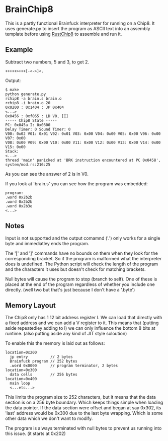 # BrainChip8

This is a partly functional Brainfuck interpreter for running on a Chip8. It uses generate.py to insert the program as ASCII text into an assembly template before using [RustChip8](https://github.com/DavidSpickett/RustChip8) to assemble and run it. 

## Example

Subtract two numbers, 5 and 3, to get 2.
```
+++++>+++[-<->]<.
```

Output:
```
$ make
python generate.py
rchip8 -a brain.s brain.o
rchip8 -i brain.o 20
0x0200 : 0x1404 : JP 0x404
<...>
0x0456 : 0xf065 : LD V0, [I]
----- Chip8 State -----
PC: 0x045a I: 0x0300
Delay Timer: 0 Sound Timer: 0
V00: 0x02 V01: 0x01 V02: 0x01 V03: 0x00 V04: 0x00 V05: 0x00 V06: 0x00 V07: 0x00 
V08: 0x00 V09: 0x00 V10: 0x00 V11: 0x00 V12: 0x00 V13: 0x00 V14: 0x00 V15: 0x00 
Stack:
<...>
thread 'main' panicked at 'BRK instruction encountered at PC 0x0458', system/mod.rs:216:25
```
As you can see the answer of 2 is in V0.

If you look at 'brain.s' you can see how the program was embedded:
```
program:
.word 0x2b2b
.word 0x2b2b
.word 0x2b3e
<...>
```

## Notes

Input is not supported and the output comamnd ('.') only works for a single byte and immediatley ends the program.

The '[' and ']' commands have no bounds on them when they look for the corresponding bracket. So if the program is malformed what the interpreter does is undefined. The Python script will check the length of the program and the characters it uses but doesn't check for matching brackets.

Null bytes will cause the program to stop (branch to self). One of these is placed at the end of the program regardless of whether you include one directly. (well two but that's just because I don't have a '.byte')

## Memory Layout

The Chip8 only has 1 12 bit address register I. We can load that directly with a fixed address and we can add a V register to it. This means that (putting aside repeatedley adding to I) we can only influence the bottom 8 bits at runtime. (also putting aside any kind of JIT style soloution)

To enable this the memory is laid out as follows:
```
location=0x200
  jp entry          // 2 bytes
  Brainfuck program // 252 bytes
  .word 0x0000      // program terminator, 2 bytes
location=0x300
  data cells        // 256 bytes
location=0x400
  main loop
  <...etc...>
```

This limits the program size to 252 characters, but it means that the data section is on a 256 byte boundary. Which keeps things simple when loading the data pointer. If the data section were offset and began at say 0x302, its 'last' address would be 0x300 due to the last byte wrapping. Which is some other data which we don't want to modify.

The program is always terminated with null bytes to prevent us running into this issue. (it starts at 0x202)
